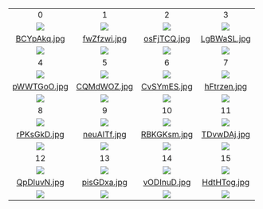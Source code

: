 |	|	|	|	|
|:-:|:-:|:-:|:-:|
|0	|1	|2	|3	|
|![](https://chart.googleapis.com/chart?cht=qr&chs=400x400&chl=http%3A%2F%2Fguidebook.com%2Fguide%2F149911%2Fweb%2F%3FdataSource%3Dqrgame.html%253Ff%253DBCYpAkq.jpg%2526i%253D0)|![](https://chart.googleapis.com/chart?cht=qr&chs=400x400&chl=http%3A%2F%2Fguidebook.com%2Fguide%2F149911%2Fweb%2F%3FdataSource%3Dqrgame.html%253Ff%253DfwZfzwi.jpg%2526i%253D1)|![](https://chart.googleapis.com/chart?cht=qr&chs=400x400&chl=http%3A%2F%2Fguidebook.com%2Fguide%2F149911%2Fweb%2F%3FdataSource%3Dqrgame.html%253Ff%253DosFjTCQ.jpg%2526i%253D2)|![](https://chart.googleapis.com/chart?cht=qr&chs=400x400&chl=http%3A%2F%2Fguidebook.com%2Fguide%2F149911%2Fweb%2F%3FdataSource%3Dqrgame.html%253Ff%253DLgBWaSL.jpg%2526i%253D3)|
|[BCYpAkq.jpg](http://guidebook.com/guide/149911/web/?dataSource=qrgame.html%3Ff%3DBCYpAkq.jpg%26i%3D0)|[fwZfzwi.jpg](http://guidebook.com/guide/149911/web/?dataSource=qrgame.html%3Ff%3DfwZfzwi.jpg%26i%3D1)|[osFjTCQ.jpg](http://guidebook.com/guide/149911/web/?dataSource=qrgame.html%3Ff%3DosFjTCQ.jpg%26i%3D2)|[LgBWaSL.jpg](http://guidebook.com/guide/149911/web/?dataSource=qrgame.html%3Ff%3DLgBWaSL.jpg%26i%3D3)
|![](https://s3.amazonaws.com/media.guidebook.com/service/v2ReinClo9qNaZBc4HUE2iNGINsiOcujgD0HHjPK/BCYpAkq.jpg)|![](https://s3.amazonaws.com/media.guidebook.com/service/v2ReinClo9qNaZBc4HUE2iNGINsiOcujgD0HHjPK/fwZfzwi.jpg)|![](https://s3.amazonaws.com/media.guidebook.com/service/v2ReinClo9qNaZBc4HUE2iNGINsiOcujgD0HHjPK/osFjTCQ.jpg)|![](https://s3.amazonaws.com/media.guidebook.com/service/v2ReinClo9qNaZBc4HUE2iNGINsiOcujgD0HHjPK/LgBWaSL.jpg)|
|4	|5	|6	|7	|
|![](https://chart.googleapis.com/chart?cht=qr&chs=400x400&chl=http%3A%2F%2Fguidebook.com%2Fguide%2F149911%2Fweb%2F%3FdataSource%3Dqrgame.html%253Ff%253DpWWTGoO.jpg%2526i%253D4)|![](https://chart.googleapis.com/chart?cht=qr&chs=400x400&chl=http%3A%2F%2Fguidebook.com%2Fguide%2F149911%2Fweb%2F%3FdataSource%3Dqrgame.html%253Ff%253DCQMdWOZ.jpg%2526i%253D5)|![](https://chart.googleapis.com/chart?cht=qr&chs=400x400&chl=http%3A%2F%2Fguidebook.com%2Fguide%2F149911%2Fweb%2F%3FdataSource%3Dqrgame.html%253Ff%253DCvSYmES.jpg%2526i%253D6)|![](https://chart.googleapis.com/chart?cht=qr&chs=400x400&chl=http%3A%2F%2Fguidebook.com%2Fguide%2F149911%2Fweb%2F%3FdataSource%3Dqrgame.html%253Ff%253DhFtrzen.jpg%2526i%253D7)|
|[pWWTGoO.jpg](http://guidebook.com/guide/149911/web/?dataSource=qrgame.html%3Ff%3DpWWTGoO.jpg%26i%3D4)|[CQMdWOZ.jpg](http://guidebook.com/guide/149911/web/?dataSource=qrgame.html%3Ff%3DCQMdWOZ.jpg%26i%3D5)|[CvSYmES.jpg](http://guidebook.com/guide/149911/web/?dataSource=qrgame.html%3Ff%3DCvSYmES.jpg%26i%3D6)|[hFtrzen.jpg](http://guidebook.com/guide/149911/web/?dataSource=qrgame.html%3Ff%3DhFtrzen.jpg%26i%3D7)
|![](https://s3.amazonaws.com/media.guidebook.com/service/v2ReinClo9qNaZBc4HUE2iNGINsiOcujgD0HHjPK/pWWTGoO.jpg)|![](https://s3.amazonaws.com/media.guidebook.com/service/v2ReinClo9qNaZBc4HUE2iNGINsiOcujgD0HHjPK/CQMdWOZ.jpg)|![](https://s3.amazonaws.com/media.guidebook.com/service/v2ReinClo9qNaZBc4HUE2iNGINsiOcujgD0HHjPK/CvSYmES.jpg)|![](https://s3.amazonaws.com/media.guidebook.com/service/v2ReinClo9qNaZBc4HUE2iNGINsiOcujgD0HHjPK/hFtrzen.jpg)|
|8	|9	|10	|11	|
|![](https://chart.googleapis.com/chart?cht=qr&chs=400x400&chl=http%3A%2F%2Fguidebook.com%2Fguide%2F149911%2Fweb%2F%3FdataSource%3Dqrgame.html%253Ff%253DrPKsGkD.jpg%2526i%253D8)|![](https://chart.googleapis.com/chart?cht=qr&chs=400x400&chl=http%3A%2F%2Fguidebook.com%2Fguide%2F149911%2Fweb%2F%3FdataSource%3Dqrgame.html%253Ff%253DneuAlTf.jpg%2526i%253D9)|![](https://chart.googleapis.com/chart?cht=qr&chs=400x400&chl=http%3A%2F%2Fguidebook.com%2Fguide%2F149911%2Fweb%2F%3FdataSource%3Dqrgame.html%253Ff%253DRBKGKsm.jpg%2526i%253D10)|![](https://chart.googleapis.com/chart?cht=qr&chs=400x400&chl=http%3A%2F%2Fguidebook.com%2Fguide%2F149911%2Fweb%2F%3FdataSource%3Dqrgame.html%253Ff%253DTDvwDAj.jpg%2526i%253D11)|
|[rPKsGkD.jpg](http://guidebook.com/guide/149911/web/?dataSource=qrgame.html%3Ff%3DrPKsGkD.jpg%26i%3D8)|[neuAlTf.jpg](http://guidebook.com/guide/149911/web/?dataSource=qrgame.html%3Ff%3DneuAlTf.jpg%26i%3D9)|[RBKGKsm.jpg](http://guidebook.com/guide/149911/web/?dataSource=qrgame.html%3Ff%3DRBKGKsm.jpg%26i%3D10)|[TDvwDAj.jpg](http://guidebook.com/guide/149911/web/?dataSource=qrgame.html%3Ff%3DTDvwDAj.jpg%26i%3D11)
|![](https://s3.amazonaws.com/media.guidebook.com/service/v2ReinClo9qNaZBc4HUE2iNGINsiOcujgD0HHjPK/rPKsGkD.jpg)|![](https://s3.amazonaws.com/media.guidebook.com/service/v2ReinClo9qNaZBc4HUE2iNGINsiOcujgD0HHjPK/neuAlTf.jpg)|![](https://s3.amazonaws.com/media.guidebook.com/service/v2ReinClo9qNaZBc4HUE2iNGINsiOcujgD0HHjPK/RBKGKsm.jpg)|![](https://s3.amazonaws.com/media.guidebook.com/service/v2ReinClo9qNaZBc4HUE2iNGINsiOcujgD0HHjPK/TDvwDAj.jpg)|
|12	|13	|14	|15	|
|![](https://chart.googleapis.com/chart?cht=qr&chs=400x400&chl=http%3A%2F%2Fguidebook.com%2Fguide%2F149911%2Fweb%2F%3FdataSource%3Dqrgame.html%253Ff%253DQpDluvN.jpg%2526i%253D12)|![](https://chart.googleapis.com/chart?cht=qr&chs=400x400&chl=http%3A%2F%2Fguidebook.com%2Fguide%2F149911%2Fweb%2F%3FdataSource%3Dqrgame.html%253Ff%253DpisGDxa.jpg%2526i%253D13)|![](https://chart.googleapis.com/chart?cht=qr&chs=400x400&chl=http%3A%2F%2Fguidebook.com%2Fguide%2F149911%2Fweb%2F%3FdataSource%3Dqrgame.html%253Ff%253DvODInuD.jpg%2526i%253D14)|![](https://chart.googleapis.com/chart?cht=qr&chs=400x400&chl=http%3A%2F%2Fguidebook.com%2Fguide%2F149911%2Fweb%2F%3FdataSource%3Dqrgame.html%253Ff%253DHdtHTog.jpg%2526i%253D15)|
|[QpDluvN.jpg](http://guidebook.com/guide/149911/web/?dataSource=qrgame.html%3Ff%3DQpDluvN.jpg%26i%3D12)|[pisGDxa.jpg](http://guidebook.com/guide/149911/web/?dataSource=qrgame.html%3Ff%3DpisGDxa.jpg%26i%3D13)|[vODInuD.jpg](http://guidebook.com/guide/149911/web/?dataSource=qrgame.html%3Ff%3DvODInuD.jpg%26i%3D14)|[HdtHTog.jpg](http://guidebook.com/guide/149911/web/?dataSource=qrgame.html%3Ff%3DHdtHTog.jpg%26i%3D15)
|![](https://s3.amazonaws.com/media.guidebook.com/service/v2ReinClo9qNaZBc4HUE2iNGINsiOcujgD0HHjPK/QpDluvN.jpg)|![](https://s3.amazonaws.com/media.guidebook.com/service/v2ReinClo9qNaZBc4HUE2iNGINsiOcujgD0HHjPK/pisGDxa.jpg)|![](https://s3.amazonaws.com/media.guidebook.com/service/v2ReinClo9qNaZBc4HUE2iNGINsiOcujgD0HHjPK/vODInuD.jpg)|![](https://s3.amazonaws.com/media.guidebook.com/service/v2ReinClo9qNaZBc4HUE2iNGINsiOcujgD0HHjPK/HdtHTog.jpg)|